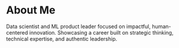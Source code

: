 # About Me

Data scientist and ML product leader focused on impactful, 
  human-centered innovation.  Showcasing a career built on 
  strategic thinking, technical expertise, and authentic leadership.